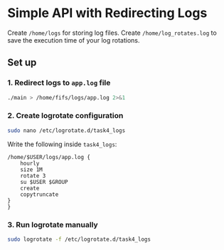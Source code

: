 # Simple API with Redirecting Logs

Create `/home/logs` for storing log files. Create `/home/log_rotates.log` to save the execution time of your log rotations.

## Set up

### 1. Redirect logs to `app.log` file
```bash
./main > /home/fifs/logs/app.log 2>&1
```
### 2. Create logrotate configuration
```bash
sudo nano /etc/logrotate.d/task4_logs
```
Write the following inside `task4_logs`:
````
/home/$USER/logs/app.log {
	hourly
 	size 1M
	rotate 3
	su $USER $GROUP
	create
	copytruncate
}
}
````
### 3. Run logrotate manually
```bash
sudo logrotate -f /etc/logrotate.d/task4_logs
```

